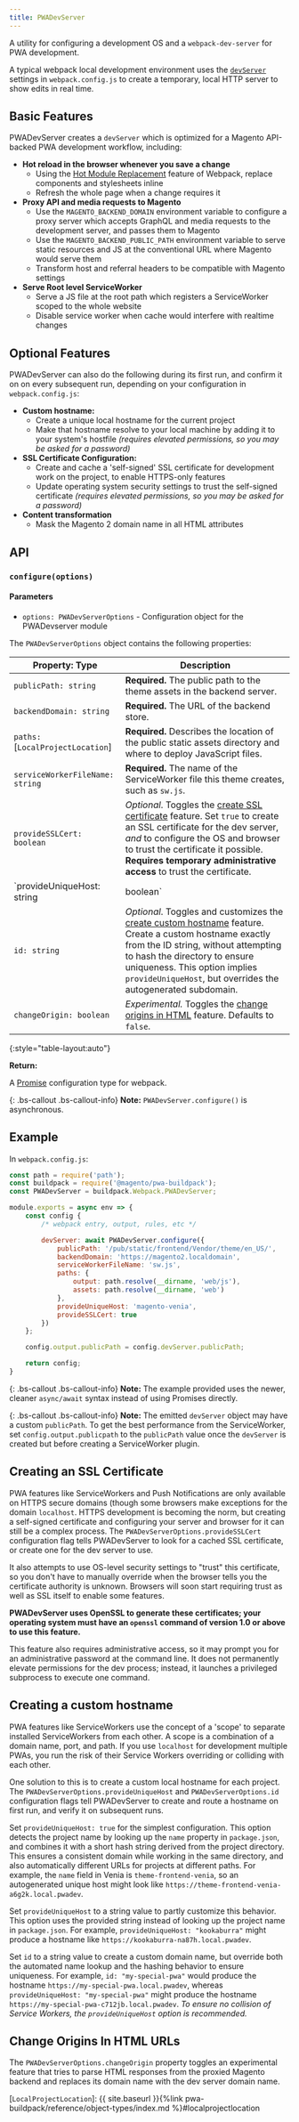 ```yaml
---
title: PWADevServer
---
```


A utility for configuring a development OS and a `webpack-dev-server` for PWA development.

A typical webpack local development environment uses the [`devServer`] settings in `webpack.config.js` to create a temporary, local HTTP server to show edits in real time.

## Basic Features
PWADevServer creates a `devServer` which is optimized for a Magento API-backed
PWA development workflow, including:

* **Hot reload in the browser whenever you save a change**
  * Using the [Hot Module Replacement](https://webpack.js.org/concepts/hot-module-replacement/)
  feature of Webpack, replace components and stylesheets inline
  * Refresh the whole page when a change requires it
* **Proxy API and media requests to Magento**
  * Use the `MAGENTO_BACKEND_DOMAIN` environment variable to configure a proxy
  server which accepts GraphQL and media requests to the development server, and
  passes them to Magento
  * Use the `MAGENTO_BACKEND_PUBLIC_PATH` environment variable to serve
  static resources and JS at the conventional URL where Magento would serve them
  * Transform host and referral headers to be compatible with Magento settings
* **Serve Root level ServiceWorker**
  * Serve a JS file at the root path which registers a ServiceWorker scoped to
  the whole website
  * Disable service worker when cache would interfere with realtime changes

## Optional Features
PWADevServer can also do the following during its first run, and confirm it on
on every subsequent run, depending on your configuration in `webpack.config.js`:

* **Custom hostname:**
  * Create a unique local hostname for the current project
  * Make that hostname resolve to your local machine by adding it to your system's hostfile *(requires elevated permissions, so you may be asked for a password)*
* **SSL Certificate Configuration:**
  * Create and cache a 'self-signed' SSL certificate for development work on
  the project, to enable HTTPS-only features
  * Update operating system security settings to trust the self-signed
  certificate *(requires elevated permissions, so you may be asked for a
  password)*
* **Content transformation**
  * Mask the Magento 2 domain name in all HTML attributes

## API

### `configure(options)`

#### Parameters

* `options: PWADevServerOptions` - Configuration object for the PWADevserver module

The `PWADevServerOptions` object contains the following properties:

| Property: Type                   | Description                                                                                                      |
| -------------------------------- | ---------------------------------------------------------------------------------------------------------------- |
| `publicPath: string`             | **Required.** The public path to the theme assets in the backend server.                                         |
| `backendDomain: string`          | **Required.** The URL of the backend store.                                                                      |
| `paths:`[`LocalProjectLocation`] | **Required.** Describes the location of the public static assets directory and where to deploy JavaScript files. |
| `serviceWorkerFileName: string`  | **Required.** The name of the ServiceWorker file this theme creates, such as `sw.js`.                            |
| `provideSSLCert: boolean`        | *Optional*. Toggles the [create SSL certificate] feature. Set `true` to create an SSL certificate for the dev server, *and* to configure the OS and browser to trust the certificate it possible. **Requires temporary administrative access** to trust the certificate.
| `provideUniqueHost: string|boolean` | *Optional*. Toggles the [create custom hostname] feature. Set `true` to create a unique hostname (made from the theme name and a hash of the project working directory). Or, set as a custom string, e.g. `"my-special-pwa"`, to override the default behavior of detecting the theme name from `package.json`. **Requires temporary administrative access** to add custom domain to the OS hostfile.
| `id: string`                     | *Optional*. Toggles and customizes the [create custom hostname] feature. Create a custom hostname exactly from the ID string, without attempting to hash the directory to ensure uniqueness. This option implies `provideUniqueHost`, but overrides the autogenerated subdomain.
| `changeOrigin: boolean`          | *Experimental.* Toggles the [change origins in HTML] feature. Defaults to `false`.                                      |
{:style="table-layout:auto"}

**Return:**

A [Promise] configuration type for webpack.

{: .bs-callout .bs-callout-info}
**Note:**
`PWADevServer.configure()` is asynchronous.


## Example

In `webpack.config.js`:

``` js
const path = require('path');
const buildpack = require('@magento/pwa-buildpack');
const PWADevServer = buildpack.Webpack.PWADevServer;

module.exports = async env => {
    const config {
        /* webpack entry, output, rules, etc */

        devServer: await PWADevServer.configure({
            publicPath: '/pub/static/frontend/Vendor/theme/en_US/',
            backendDomain: 'https://magento2.localdomain',
            serviceWorkerFileName: 'sw.js',
            paths: {
                output: path.resolve(__dirname, 'web/js'),
                assets: path.resolve(__dirname, 'web')
            },
            provideUniqueHost: 'magento-venia',
            provideSSLCert: true
        })
    };

    config.output.publicPath = config.devServer.publicPath;

    return config;
}
```

{: .bs-callout .bs-callout-info}
**Note:**
The example provided uses the newer, cleaner `async/await` syntax instead of using Promises directly.

{: .bs-callout .bs-callout-info}
**Note:**
The emitted `devServer` object may have a custom `publicPath`.
To get the best performance from the ServiceWorker, set `config.output.publicpath` to the `publicPath` value once the `devServer` is created but before creating a ServiceWorker plugin.

## Creating an SSL Certificate

PWA features like ServiceWorkers and Push Notifications are only available on
HTTPS secure domains (though some browsers make exceptions for the domain
`localhost`. HTTPS development is becoming the norm, but creating a
self-signed certificate and configuring your server and browser for it can
still be a complex process. The `PWADevServerOptions.provideSSLCert`
configuration flag tells PWADevServer to look for a cached SSL certificate,
or create one for the dev server to use.

It also attempts to use OS-level security settings to "trust" this certificate,
so you don't have to manually override when the browser tells you the
certificate authority is unknown. Browsers will soon start requiring trust as
well as SSL itself to enable some features.

**PWADevServer uses OpenSSL to generate these certificates; your operating
system must have an `openssl` command of version 1.0 or above to use this
feature.**

This feature also requires administrative access, so it may prompt you for
an administrative password at the command line. It does not permanently
elevate permissions for the dev process; instead, it launches a privileged
subprocess to execute one command.

## Creating a custom hostname

PWA features like ServiceWorkers use the concept of a 'scope' to separate
installed ServiceWorkers from each other. A scope is a combination of a domain
name, port, and path. If you use `localhost` for development multiple PWAs,
you run the risk of their Service Workers overriding or colliding with each
other.

One solution to this is to create a custom local hostname for each project.
The `PWADevServerOptions.provideUniqueHost` and `PWADevServerOptions.id`
configuration flags tell PWADevServer to create and route a hostname on first
run, and verify it on subsequent runs.

Set `provideUniqueHost: true` for the simplest configuration. This option
detects the project name by looking up the `name` property in `package.json`,
and combines it with a short hash string derived from the project directory.
This ensures a consistent domain while working in the same directory, and also
automatically different URLs for projects at different paths. For example, the
`name` field in Venia is `theme-frontend-venia`, so an autogenerated unique
host might look like `https://theme-frontend-venia-a6g2k.local.pwadev`.

Set `provideUniqueHost` to a string value to partly customize this behavior.
This option uses the provided string instead of looking up the project name in
`package.json`. For example, `provideUniqueHost: "kookaburra"` might produce a
hostname like `https://kookaburra-na87h.local.pwadev`.

Set `id` to a string value to create a custom domain name, but override both the
automated name lookup and the hashing behavior to ensure uniqueness.
For example, `id: "my-special-pwa"` would produce the hostname
`https://my-special-pwa.local.pwadev`, whereas
`provideUniqueHost: "my-special-pwa"` might produce the hostname
`https://my-special-pwa-c712jb.local.pwadev`. *To ensure no collision of Service
Workers, the `provideUniqueHost` option is recommended.*

## Change Origins In HTML URLs

The `PWADevServerOptions.changeOrigin` property toggles an experimental feature
that tries to parse HTML responses from the proxied Magento backend and replaces
its domain name with the dev server domain name.

[create SSL certificate]: #creating-an-ssl-certificate
[create custom hostname]: #creating-a-custom-hostname
[change origins in HTML]: #change-origins-in-html-urls
[`devServer`]: https://webpack.js.org/configuration/dev-server/
[Promise]: https://webpack.js.org/configuration/configuration-types/#exporting-a-promise
[`LocalProjectLocation`]: {{ site.baseurl }}{%link pwa-buildpack/reference/object-types/index.md %}#localprojectlocation
